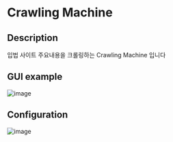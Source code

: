# Crawling Machine

## Description

입법 사이트 주요내용을 크롤링하는 Crawling Machine 입니다

## GUI example

![image](https://user-images.githubusercontent.com/40736396/147398151-6efccf0f-03d3-4e29-9208-d5af493ff683.png)

## Configuration

![image](https://user-images.githubusercontent.com/40736396/147398216-f5449db1-16e3-48e0-949b-0b5e024c227e.png)

